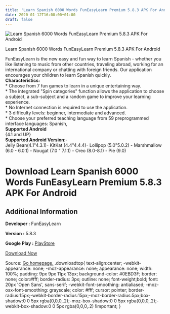 ```yaml
---
title: 'Learn Spanish 6000 Words FunEasyLearn Premium 5.8.3 APK For Android'
date: 2020-01-12T16:00:00+01:00
draft: false
---
```


![Learn Spanish 6000 Words FunEasyLearn Premium 5.8.3 APK For Android](https://i0.wp.com/apkhome.net/wp-content/uploads/2020/01/Learn-Spanish-6000-Words-FunEasyLearn-Premium-5.8.3.png "Learn Spanish 6000 Words FunEasyLearn Premium 5.8.3 APK For Android")

  

Learn Spanish 6000 Words FunEasyLearn Premium 5.8.3 APK For Android

FunEasyLearn is the new easy and fun way to learn Spanish - whether you like listening to music from other countries, traveling abroad, working for an international company or chatting with foreign friends. Our application encourages your children to learn Spanish quickly.  
**Characteristics:**  
\* Choose from 7 fun games to learn in a unique entertaining way.  
\* The integrated "Spin categories" function allows the application to choose a subject, a sub-subject and a random game to improve your learning experience.  
\* No Internet connection is required to use the application.  
\* 3 difficulty levels: beginner, intermediate and advanced.  
\* Choose your preferred teaching language from 59 preprogrammed interface languages: Spanish,  
**Supported Android**  
{4.1 and UP}  
**Supported Android Version**:-  
Jelly Bean(4.1"4.3.1)- KitKat (4.4"4.4.4)- Lollipop (5.0"5.0.2) - Marshmallow (6.0 - 6.0.1) - Nougat (7.0 " 7.1.1) - Oreo (8.0-8.1) - Pie (9.0)

Download Learn Spanish 6000 Words FunEasyLearn Premium 5.8.3 APK For Android
============================================================================

Additional Information
----------------------

**Developer :** FunEasyLearn

**Version :** 5.8.3

**Google Play :** [PlayStore](https://play.google.com/store/apps/details?id=com.funeasylearn.spanish&hl=en)

  

[Download Now](https://store4app.co/post/learn-spanish-6000-words-funeasylearn-premium-5-8-3-apk-for-android_1578840282)

  
Source: [Go homepage.](https://store4app.co/post/learn-spanish-6000-words-funeasylearn-premium-5-8-3-apk-for-android_1578840282) .downloadtop{ text-align:center; -webkit-appearance: none; -moz-appearance: none; appearance: none; width: 100%; padding: 9px 9px 11px 13px; background-color: #0EBD3F; border: none; color:#fff; border-radius: 3px; outline: none; font-weight;bold; font: 20px 'Open Sans', sans-serif; -webkit-font-smoothing: antialiased; -moz-osx-font-smoothing: grayscale; color: #fff; cursor: pointer; border-radius:15px;-webkit-border-radius:15px;-moz-border-radius:5px;box-shadow:0 0 5px rgba(0,0,0,.2);-moz-box-shadow:0 0 5px rgba(0,0,0,.2);-webkit-box-shadow:0 0 5px rgba(0,0,0,.2) !important; }